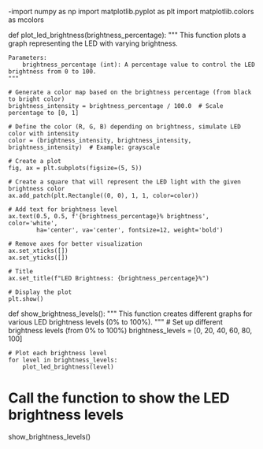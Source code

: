-import numpy as np
import matplotlib.pyplot as plt
import matplotlib.colors as mcolors

def plot_led_brightness(brightness_percentage):
    """
    This function plots a graph representing the LED with varying brightness.
    
    Parameters:
        brightness_percentage (int): A percentage value to control the LED brightness from 0 to 100.
    """
    
    # Generate a color map based on the brightness percentage (from black to bright color)
    brightness_intensity = brightness_percentage / 100.0  # Scale percentage to [0, 1]
    
    # Define the color (R, G, B) depending on brightness, simulate LED color with intensity
    color = (brightness_intensity, brightness_intensity, brightness_intensity)  # Example: grayscale
    
    # Create a plot
    fig, ax = plt.subplots(figsize=(5, 5))
    
    # Create a square that will represent the LED light with the given brightness color
    ax.add_patch(plt.Rectangle((0, 0), 1, 1, color=color))
    
    # Add text for brightness level
    ax.text(0.5, 0.5, f'{brightness_percentage}% brightness', color='white', 
            ha='center', va='center', fontsize=12, weight='bold')
    
    # Remove axes for better visualization
    ax.set_xticks([])
    ax.set_yticks([])
    
    # Title
    ax.set_title(f"LED Brightness: {brightness_percentage}%")
    
    # Display the plot
    plt.show()

def show_brightness_levels():
    """
    This function creates different graphs for various LED brightness levels (0% to 100%).
    """
    # Set up different brightness levels (from 0% to 100%)
    brightness_levels = [0, 20, 40, 60, 80, 100]
    
    # Plot each brightness level
    for level in brightness_levels:
        plot_led_brightness(level)

# Call the function to show the LED brightness levels
show_brightness_levels()
